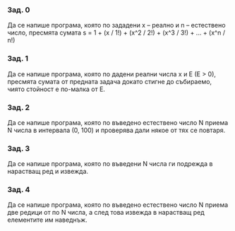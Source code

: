 ### Зад. 0
Да се напише програма, която по зададени x – реално и n – естествено число, пресмята сумата
s = 1 + (x / 1!) + (x^2 / 2!) + (x^3 / 3!) + ... + (x^n / n!)

### Зад. 1
Да се напише програма, която по дадени реални числа x и E (E > 0), пресмята сумата от предната задача докато стигне до събираемо, чиято стойност е по-малка от E.

### Зад. 2
Да се напише програма, която по въведено естествено число N приема N числа в интервала (0, 100) и проверява дали някое от тях се повтаря.

### Зад. 3
Да се напише програма, която по въведени N числа ги подрежда в нарастващ ред и извежда.

### Зад. 4
Да се напише програма, която по въведено естествено число N приема две редици от по N числа, а след това извежда в нарастващ ред елементите им наведнъж.
